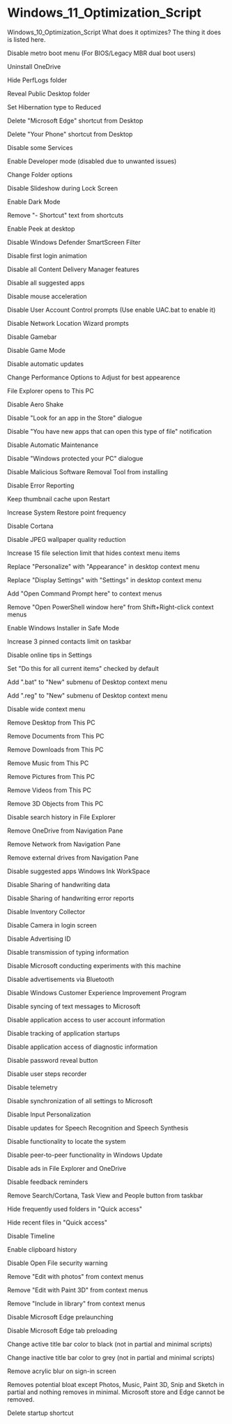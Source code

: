 # Windows_11_Optimization_Script
Windows_10_Optimization_Script
What does it optimizes?
The thing it does is listed here.

Disable metro boot menu (For BIOS/Legacy MBR dual boot users)

Uninstall OneDrive

Hide PerfLogs folder

Reveal Public Desktop folder
 
 Set Hibernation type to Reduced
 
 Delete "Microsoft Edge" shortcut from Desktop

Delete "Your Phone" shortcut from Desktop

Disable some Services

Enable Developer mode (disabled due to unwanted issues)

Change Folder options

Disable Slideshow during Lock Screen

Enable Dark Mode

Remove "- Shortcut" text from shortcuts

Enable Peek at desktop

Disable Windows Defender SmartScreen Filter

Disable first login animation

Disable all Content Delivery Manager features

Disable all suggested apps

Disable mouse acceleration

Disable User Account Control prompts (Use enable UAC.bat to enable it)

Disable Network Location Wizard prompts

Disable Gamebar

Disable Game Mode

Disable automatic updates

Change Performance Options to Adjust for best appearence

File Explorer opens to This PC

Disable Aero Shake

Disable "Look for an app in the Store" dialogue

Disable "You have new apps that can open this type of file" notification

Disable Automatic Maintenance

Disable "Windows protected your PC" dialogue

Disable Malicious Software Removal Tool from installing

Disable Error Reporting

Keep thumbnail cache upon Restart

Increase System Restore point frequency

Disable Cortana

Disable JPEG wallpaper quality reduction

Increase 15 file selection limit that hides context menu items

Replace "Personalize" with "Appearance" in desktop context menu

Replace "Display Settings" with "Settings" in desktop context menu

Add "Open Command Prompt here" to context menus

Remove "Open PowerShell window here" from Shift+Right-click context menus

Enable Windows Installer in Safe Mode

Increase 3 pinned contacts limit on taskbar

Disable online tips in Settings

Set "Do this for all current items" checked by default

Add ".bat" to "New" submenu of Desktop context menu

Add ".reg" to "New" submenu of Desktop context menu

Disable wide context menu

Remove Desktop from This PC

Remove Documents from This PC

Remove Downloads from This PC

Remove Music from This PC

Remove Pictures from This PC

Remove Videos from This PC

Remove 3D Objects from This PC

Disable search history in File Explorer

Remove OneDrive from Navigation Pane

Remove Network from Navigation Pane

Remove external drives from Navigation Pane

Disable suggested apps Windows Ink WorkSpace

Disable Sharing of handwriting data

Disable Sharing of handwriting error reports

Disable Inventory Collector

Disable Camera in login screen

Disable Advertising ID

Disable transmission of typing information

Disable Microsoft conducting experiments with this machine

Disable advertisements via Bluetooth

Disable Windows Customer Experience Improvement Program

Disable syncing of text messages to Microsoft

Disable application access to user account information

Disable tracking of application startups

Disable application access of diagnostic information

Disable password reveal button

Disable user steps recorder

Disable telemetry

Disable synchronization of all settings to Microsoft

Disable Input Personalization

Disable updates for Speech Recognition and Speech Synthesis

Disable functionality to locate the system

Disable peer-to-peer functionality in Windows Update

Disable ads in File Explorer and OneDrive

Disable feedback reminders

Remove Search/Cortana, Task View and People button from taskbar

Hide frequently used folders in "Quick access"

Hide recent files in "Quick access"

Disable Timeline

Enable clipboard history

Disable Open File security warning

Remove "Edit with photos" from context menus

Remove "Edit with Paint 3D" from context menus

Remove "Include in library" from context menus

Disable Microsoft Edge prelaunching

Disable Microsoft Edge tab preloading

Change active title bar color to black (not in partial and minimal scripts)

Change inactive title bar color to grey (not in partial and minimal scripts)

Remove acrylic blur on sign-in screen

Removes potential bloat except Photos, Music, Paint 3D, Snip and Sketch in partial and nothing removes in minimal. Microsoft store and Edge cannot be removed.

Delete startup shortcut
